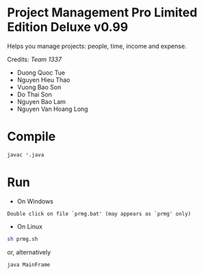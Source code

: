 # Project Management Pro Limited Edition Deluxe v0.99
Helps you manage projects: people, time, income and expense.

Credits: *Team 1337*
- Duong Quoc Tue
- Nguyen Hieu Thao
- Vuong Bao Son
- Do Thai Son
- Nguyen Bao Lam
- Nguyen Van Hoang Long

# Compile
```bash
javac *.java
```

# Run
- On Windows
```
Double click on file `prmg.bat' (may appears as `prmg' only)
```

- On Linux
```bash
sh prmg.sh
```

or, alternatively
```bash
java MainFrame
```

